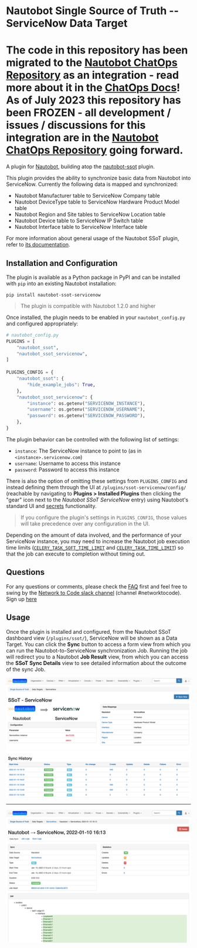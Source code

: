 # Nautobot Single Source of Truth -- ServiceNow Data Target

# The code in this repository has been migrated to the [Nautobot ChatOps Repository](https://github.com/nautobot/nautobot-plugin-chatops) as an integration - read more about it in the [ChatOps Docs](https://docs.nautobot.com/projects/chatops/en/latest/admin/install/)! As of July 2023 this repository has been **FROZEN** - all development / issues / discussions for this integration are in the [Nautobot ChatOps Repository](https://github.com/nautobot/nautobot-plugin-chatops) going forward.

A plugin for [Nautobot](https://github.com/nautobot/nautobot), building atop the [nautobot-ssot](https://github.com/nautobot/nautobot-plugin-ssot/) plugin.

This plugin provides the ability to synchronize basic data from Nautobot into ServiceNow. Currently the following data is mapped and synchronized:

- Nautobot Manufacturer table to ServiceNow Company table
- Nautobot DeviceType table to ServiceNow Hardware Product Model table
- Nautobot Region and Site tables to ServiceNow Location table
- Nautobot Device table to ServiceNow IP Switch table
- Nautobot Interface table to ServiceNow Interface table

For more information about general usage of the Nautobot SSoT plugin, refer to [its documentation](https://nautobot-plugin-ssot.readthedocs.io/).

## Installation and Configuration

The plugin is available as a Python package in PyPI and can be installed with `pip` into an existing Nautobot installation:

```shell
pip install nautobot-ssot-servicenow
```

> The plugin is compatible with Nautobot 1.2.0 and higher

Once installed, the plugin needs to be enabled in your `nautobot_config.py` and configured appropriately:

```python
# nautobot_config.py
PLUGINS = [
    "nautobot_ssot",
    "nautobot_ssot_servicenow",
]

PLUGINS_CONFIG = {
    "nautobot_ssot": {
        "hide_example_jobs": True,
    },
    "nautobot_ssot_servicenow": {
        "instance": os.getenv("SERVICENOW_INSTANCE"),
        "username": os.getenv("SERVICENOW_USERNAME"),
        "password": os.getenv("SERVICENOW_PASSWORD"),
    },
}
```

The plugin behavior can be controlled with the following list of settings:

- `instance`: The ServiceNow instance to point to (as in `<instance>.servicenow.com`)
- `username`: Username to access this instance
- `password`: Password to access this instance

There is also the option of omitting these settings from `PLUGINS_CONFIG` and instead defining them through the UI at `/plugins/ssot-servicenow/config/` (reachable by navigating to **Plugins > Installed Plugins** then clicking the "gear" icon next to the *Nautobot SSoT ServiceNow* entry) using Nautobot's standard UI and [secrets](https://nautobot.readthedocs.io/en/stable/core-functionality/secrets/) functionality.

> If you configure the plugin's settings in `PLUGINS_CONFIG`, those values will take precedence over any configuration in the UI.

Depending on the amount of data involved, and the performance of your ServiceNow instance, you may need to increase the Nautobot job execution time limits ([`CELERY_TASK_SOFT_TIME_LIMIT`](https://nautobot.readthedocs.io/en/stable/configuration/optional-settings/#celery_task_soft_time_limit) and [`CELERY_TASK_TIME_LIMIT`](https://nautobot.readthedocs.io/en/stable/configuration/optional-settings/#celery_task_time_limit)) so that the job can execute to completion without timing out.

## Questions

For any questions or comments, please check the [FAQ](FAQ.md) first and feel free to swing by the [Network to Code slack channel](https://networktocode.slack.com/) (channel #networktocode).
Sign up [here](http://slack.networktocode.com/)

## Usage

Once the plugin is installed and configured, from the Nautobot SSoT dashboard view (`/plugins/ssot/`), ServiceNow will be shown as a Data Target. You can click the **Sync** button to access a form view from which you can run the Nautobot-to-ServiceNow synchronization Job. Running the job will redirect you to a Nautobot **Job Result** view, from which you can access the **SSoT Sync Details** view to see detailed information about the outcome of the sync Job.

![Detail View](https://raw.githubusercontent.com/nautobot/nautobot-plugin-ssot-servicenow/develop/docs/images/detail-view.png)

---

![Results View](https://raw.githubusercontent.com/nautobot/nautobot-plugin-ssot-servicenow/develop/docs/images/result-view.png)

